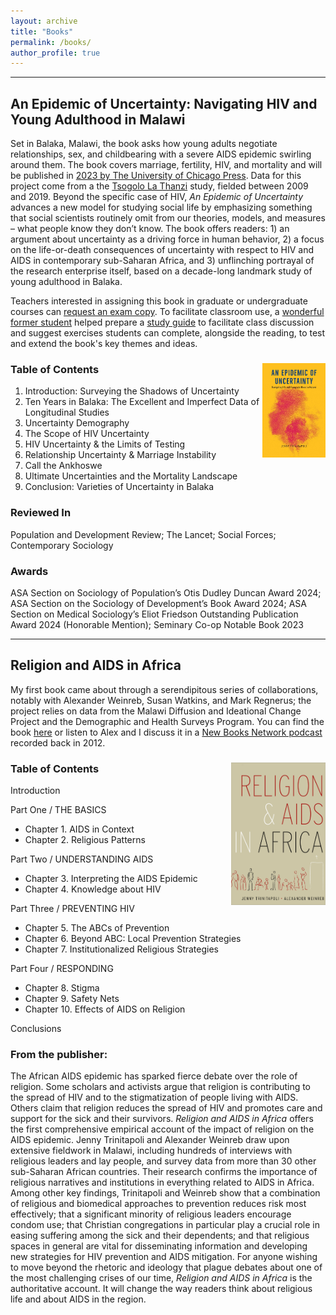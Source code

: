 ```yaml
---
layout: archive
title: "Books"
permalink: /books/
author_profile: true
---
```


_____
## An Epidemic of Uncertainty: Navigating HIV and Young Adulthood in Malawi

Set in Balaka, Malawi, the book asks how young adults negotiate relationships, sex, and childbearing with a severe AIDS epidemic swirling around them. The book covers marriage, fertility, HIV, and mortality and will be published in [2023 by The University of Chicago Press](https://press.uchicago.edu/ucp/books/book/chicago/E/bo193398354.html). Data for this project come from a the [Tsogolo La Thanzi](https://tsogololathanzi.uchicago.edu/) study, fielded between 2009 and 2019. Beyond the specific case of HIV, *An Epidemic of Uncertainty* advances a new model for studying social life by emphasizing something that social scientists routinely omit from our theories, models, and measures – what people know they don’t know. The book offers readers: 1) an argument about uncertainty as a driving force in human behavior, 2) a focus on the life-or-death consequences of uncertainty with respect to HIV and AIDS in contemporary sub-Saharan Africa, and 3) unflinching portrayal of the research enterprise itself, based on a decade-long landmark study of young adulthood in Balaka.

Teachers interested in assigning this book in graduate or undergraduate courses can [request an exam copy](https://press.uchicago.edu/books/textadoption/requestHandler.html?path=/books/book/chicago/E/bo193398354). To facilitate classroom use, a [wonderful former student](https://www.linkedin.com/in/emily-jane-williams-uchicago) helped prepare a [study guide](https://jennytrini.com/studyguide/) to facilitate class discussion and suggest exercises students can complete, alongside the reading, to test and extend the book's key themes and ideas.

### Table of Contents <img align="right" src="../assets/images/9780226825717%5B19%5D.jpg"  width="20%" height="20%">
1. Introduction: Surveying the Shadows of Uncertainty
2. Ten Years in Balaka: The Excellent and Imperfect Data of Longitudinal Studies
3. Uncertainty Demography
4. The Scope of HIV Uncertainty
5. HIV Uncertainty & the Limits of Testing
6. Relationship Uncertainty & Marriage Instability
7. Call the Ankhoswe
8. Ultimate Uncertainties and the Mortality Landscape
9. Conclusion: Varieties of Uncertainty in Balaka

### Reviewed In
Population and Development Review; The Lancet; Social Forces; Contemporary Sociology

### Awards
ASA Section on Sociology of Population’s Otis Dudley Duncan Award 2024; ASA Section on the Sociology of Development’s Book Award 2024; ASA Section on Medical Sociology’s Eliot Friedson Outstanding Publication Award 2024 (Honorable Mention); Seminary Co-op Notable Book 2023

_____
## Religion and AIDS in Africa

My first book came about through a serendipitous series of collaborations, notably with Alexander Weinreb, Susan Watkins, and Mark Regnerus; the project relies on data from the Malawi Diffusion and Ideational Change Project and the Demographic and Health Surveys Program. You can find the book [here](https://global.oup.com/academic/product/religion-and-aids-in-africa-9780195335941?cc=us&lang=en&) or listen to Alex and I discuss it in a [New Books Network podcast](https://newbooksnetwork.com/jenny-trinitapoli-and-alexander-weinreb-religion-and-aids-in-africa-oxford-up-2012) recorded back in 2012.

### Table of Contents  <img align="right" src="../assets/images/Religion%20and%20AIDS%20in%20Africa_Jacket%20Art.jpg"  width="30%" height="30%">
Introduction

Part One / THE BASICS
- Chapter 1. AIDS in Context
- Chapter 2. Religious Patterns

Part Two / UNDERSTANDING AIDS
- Chapter 3. Interpreting the AIDS Epidemic
- Chapter 4. Knowledge about HIV

Part Three / PREVENTING HIV
- Chapter 5. The ABCs of Prevention
- Chapter 6. Beyond ABC: Local Prevention Strategies
- Chapter 7. Institutionalized Religious Strategies

Part Four / RESPONDING
- Chapter 8. Stigma
- Chapter 9. Safety Nets
- Chapter 10. Effects of AIDS on Religion

Conclusions

### From the publisher:

The African AIDS epidemic has sparked fierce debate over the role of religion. Some scholars and activists argue that religion is contributing to the spread of HIV and to the stigmatization of people living with AIDS. Others claim that religion reduces the spread of HIV and promotes care and support for the sick and their survivors. *Religion and AIDS in Africa* offers the first comprehensive empirical account of the impact of religion on the AIDS epidemic. Jenny Trinitapoli and Alexander Weinreb draw upon extensive fieldwork in Malawi, including hundreds of interviews with religious leaders and lay people, and survey data from more than 30 other sub-Saharan African countries. Their research confirms the importance of religious narratives and institutions in everything related to AIDS in Africa. Among other key findings, Trinitapoli and Weinreb show that a combination of religious and biomedical approaches to prevention reduces risk most effectively; that a significant minority of religious leaders encourage condom use; that Christian congregations in particular play a crucial role in easing suffering among the sick and their dependents; and that religious spaces in general are vital for disseminating information and developing new strategies for HIV prevention and AIDS mitigation. For anyone wishing to move beyond the rhetoric and ideology that plague debates about one of the most challenging crises of our time, *Religion and AIDS in Africa* is the authoritative account. It will change the way readers think about religious life and about AIDS in the region.
